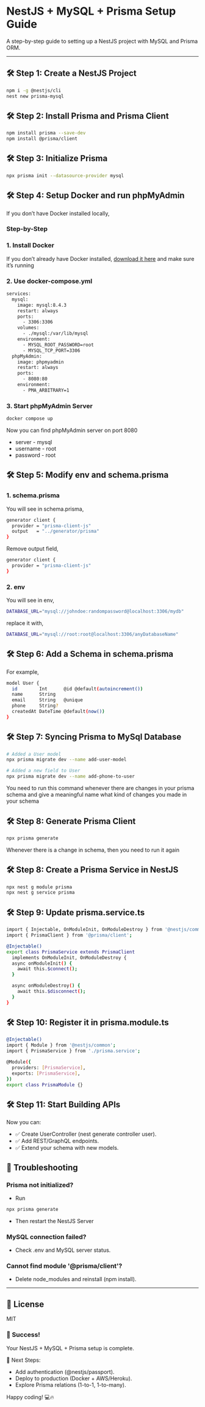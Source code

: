 # NestJS + MySQL + Prisma Setup Guide

A step-by-step guide to setting up a NestJS project with MySQL and Prisma ORM.

---

## 🛠️ Step 1: Create a NestJS Project

```bash
npm i -g @nestjs/cli
nest new prisma-mysql
```

## 🛠️ Step 2: Install Prisma and Prisma Client

```bash
npm install prisma --save-dev
npm install @prisma/client
```

## 🛠️ Step 3: Initialize Prisma

```bash
npx prisma init --datasource-provider mysql
```

## 🛠️ Step 4: Setup Docker and run phpMyAdmin

If you don’t have Docker installed locally,

###  Step-by-Step

### 1. Install Docker

If you don’t already have Docker installed, [download it here](https://www.docker.com/products/docker-desktop/) and make sure it’s running

### 2. Use docker-compose.yml

```bash
services:
  mysql:
    image: mysql:8.4.3
    restart: always
    ports:
      - 3306:3306
    volumes:
      - ./mysql:/var/lib/mysql
    environment:
      - MYSQL_ROOT_PASSWORD=root
      - MYSQL_TCP_PORT=3306
  phpMyAdmin:
    image: phpmyadmin
    restart: always
    ports:
      - 8080:80
    environment:
      - PMA_ARBITRARY=1
```

### 3. Start phpMyAdmin Server

```bash
docker compose up
```

Now you can find phpMyAdmin server on port 8080
- server - mysql
- username - root
- password - root 

## 🛠️ Step 5: Modify env and schema.prisma

### 1. schema.prisma

You will see in schema.prisma,

```bash
generator client {
  provider = "prisma-client-js"
  output   = "../generator/prisma"
}
```

Remove output field,

```bash
generator client {
  provider = "prisma-client-js"
}
```

### 2. env

You will see in env,

```bash
DATABASE_URL="mysql://johndoe:randompassword@localhost:3306/mydb"
```

replace it with,

```bash
DATABASE_URL="mysql://root:root@localhost:3306/anyDatabaseName"
```

## 🛠️ Step 6: Add a Schema in schema.prisma

For example,

```bash
model User {
  id        Int      @id @default(autoincrement())
  name      String
  email     String   @unique
  phone     String?
  createdAt DateTime @default(now())
}
```

## 🛠️ Step 7: Syncing Prisma to MySql Database

```bash
# Added a User model
npx prisma migrate dev --name add-user-model

# Added a new field to User
npx prisma migrate dev --name add-phone-to-user
```

You need to run this command whenever there are changes in your prisma schema and give a meaningful name what kind of changes you made in your schema

## 🛠️ Step 8: Generate Prisma Client

```bash
npx prisma generate
```

Whenever there is a change in schema, then you need to run it again

## 🛠️ Step 8: Create a Prisma Service in NestJS

```bash
npx nest g module prisma
npx nest g service prisma
```

## 🛠️ Step 9: Update prisma.service.ts

```bash
import { Injectable, OnModuleInit, OnModuleDestroy } from '@nestjs/common';
import { PrismaClient } from '@prisma/client';

@Injectable()
export class PrismaService extends PrismaClient
  implements OnModuleInit, OnModuleDestroy {
  async onModuleInit() {
    await this.$connect();
  }

  async onModuleDestroy() {
    await this.$disconnect();
  }
}
```

## 🛠️ Step 10: Register it in prisma.module.ts

```bash
@Injectable()
import { Module } from '@nestjs/common';
import { PrismaService } from './prisma.service';

@Module({
  providers: [PrismaService],
  exports: [PrismaService],
})
export class PrismaModule {}
```

## 🛠️ Step 11: Start Building APIs

Now you can:
- ✅ Create UserController (nest generate controller user).
- ✅ Add REST/GraphQL endpoints.
- ✅ Extend your schema with new models.

## 🔧 Troubleshooting

### Prisma not initialized?

- Run

```bash
npx prisma generate
```
- Then restart the NestJS Server 

### MySQL connection failed?

- Check .env and MySQL server status.

### Cannot find module '@prisma/client'?

- Delete node_modules and reinstall (npm install).

--- 

## 📜 License

MIT

### 🎉 Success!
Your NestJS + MySQL + Prisma setup is complete. 

🚀 Next Steps:

- Add authentication (@nestjs/passport).
- Deploy to production (Docker + AWS/Heroku).
- Explore Prisma relations (1-to-1, 1-to-many).

Happy coding! 💻🔥